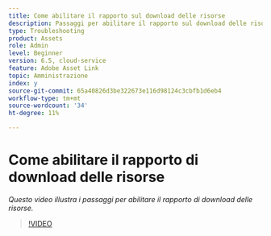 ```yaml
---
title: Come abilitare il rapporto sul download delle risorse
description: Passaggi per abilitare il rapporto sul download delle risorse
type: Troubleshooting
product: Assets
role: Admin
level: Beginner
version: 6.5, cloud-service
feature: Adobe Asset Link
topic: Amministrazione
index: y
source-git-commit: 65a40826d3be322673e116d98124c3cbfb1d6eb4
workflow-type: tm+mt
source-wordcount: '34'
ht-degree: 11%

---
```



# Come abilitare il rapporto di download delle risorse

*Questo video illustra i passaggi per abilitare il rapporto di download delle risorse.*

>[!VIDEO](https://video.tv.adobe.com/v/335463?quality=9&learn=on)



